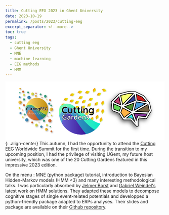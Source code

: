```yaml
---
title: Cutting EEG 2023 in Ghent University
date: 2023-10-19
permalink: /posts/2023/cutting-eeg
excerpt_separator: <!--more-->
toc: true
tags:
  - cutting eeg
  - Ghent University
  - MNE
  - machine learning
  - EEG methods
  - HMM
---
```


![](/images/posts/post6/cutting-eeg.png){: .align-center}
This autumn, I had the opportunity to attend the [Cutting EEG](https://cuttinggardens2023.org/) Worldwide Summit for the first time. 
During the transition to my upcoming position, I had the privilege of visiting UGent, my future host university, which was one of the 20 Cutting Gardens featured in this impressive 2023 edition.

On the menu : MNE (python package) tutorial, introduction to Bayesian Hidden-Markov models (HMM <3) and many interesting methodological talks. 
I was particularly absorbed by [Jelmer Borst](https://www.jelmerborst.nl/) and [Gabriel Weindel's](https://gweindel.github.io/) latest work on HMM solutions. 
They adapted these models to decompose cognitive stages of single event-related potentials and developped a python-friendly package adapted to ERPs analyses. 
Their slides and package are available on their [Github repository](https://github.com/GWeindel/hsmm_mvpy).
<!--more-->


